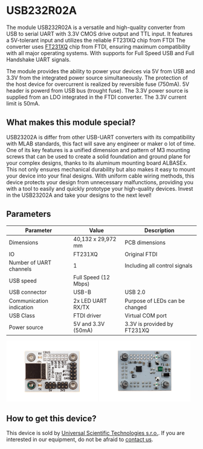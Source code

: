 # USB232R02A
The module USB232R02A is a versatile and high-quality converter from USB to serial UART with 3.3V CMOS drive output and TTL input. It features a 5V-tolerant input and utilizes the reliable FT231XQ chip from FTDI The converter uses [FT231XQ](https://ftdichip.com/products/ft231xq/) chip from FTDI, ensuring maximum compatibility with all major operating systems. With supports for Full Speed USB and Full Handshake UART signals. 

The module provides the ability to power your devices via 5V from USB and 3.3V from the integrated power source simultaneously. The protection of the host device for overcurrent is realized by reversible fuse (750mA). 5V header is powerd from USB bus (trought fuse). The 3.3V power source is supplied from an LDO integrated in the FTDI converter. The 3.3V current limit is 50mA.

## What makes this module special?

USB23202A is differ from other USB-UART converters with its compatibility with MLAB standards, this fact will save any engineer or maker o lot of time. One of its key features is a unified dimension and pattern of M3 mounting screws that can be used to create a solid foundation and ground plane for your complex designs, thanks to its aluminum mounting board ALBASEx. This not only ensures mechanical durability but also makes it easy to mount your device into your final designs. With uniform cable wiring methods, this device protects your design from unnecessary malfunctions, providing you with a tool to easily and quickly prototype your high-quality devices. Invest in the USB23202A and take your designs to the next level!

## Parameters

| Parameter | Value | Description |
|-----------|-------|-------------|
| Dimensions | 40,132 x 29,972 mm | PCB dimensions |
| IO | FT231XQ | Original FTDI | 
| Number of UART channels | 1 | Including all control signals | 
| USB speed | Full Speed (12 Mbps) | |
| USB connector | USB-B | USB 2.0 |
| Communication indication | 2x LED UART RX/TX | Purpose of LEDs can be changed |
| USB Class | FTDI driver | Virtual COM port |
| Power source | 5V and 3.3V (50mA) | 3.3V is provided by FT231XQ |

<img src="doc/img/USB232R02_1.jpg" width="48%"/> <img src="doc/img/USB232R02_2.jpg" width="48%"/> 


## How to get this device? 

This device is sold by [Universal Scientific Technologies s.r.o.](www.ust.cz). If you are interested in our equipment, do not be afraid to [contact us](mailto:sale@ust.cz
).
